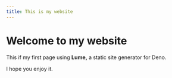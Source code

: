 ```yaml
---
title: This is my website
---
```


# Welcome to my website

This if my first page using **Lume,**
a static site generator for Deno.

I hope you enjoy it.